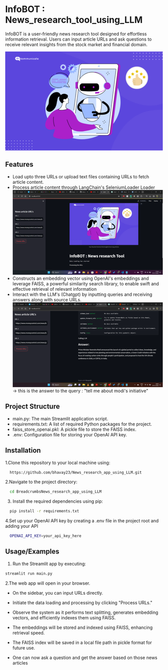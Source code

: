 # InfoBOT : News_research_tool_using_LLM

 InfoBOT is a user-friendly news research tool designed for effortless information retrieval. Users can input article URLs and ask questions to receive relevant insights from the stock market and financial domain.

 ![](download.png)
 
## Features

- Load upto three URLs or upload text files containing URLs to fetch article content.
- Process article content through LangChain's SeleniumLoader Loader
   ![](infobot1.png)
- Constructs an embedding vector using OpenAI's embeddings and leverage FAISS, a powerful similarity search library, to enable swift and effective retrieval of relevant information
- Interact with the LLM's (Chatgpt) by inputting queries and receiving answers along with source URLs.
  ![](infobot2.png)-> this is the answer to the query : "tell me about modi's initiative"

## Project Structure

- main.py: The main Streamlit application script.
- requirements.txt: A list of required Python packages for the project.
- faiss_store_openai.pkl: A pickle file to store the FAISS index.
- .env: Configuration file for storing your OpenAI API key.


## Installation

1.Clone this repository to your local machine using:

```bash
  https://github.com/bhavay23/News_research_app_using_LLM.git
```
2.Navigate to the project directory:

```bash
  cd BreadcrumbsNews_research_app_using_LLM
```
3. Install the required dependencies using pip:

```bash
  pip install -r requirements.txt
```
4.Set up your OpenAI API key by creating a .env file in the project root and adding your API

```bash
  OPENAI_API_KEY=your_api_key_here
```
## Usage/Examples

1. Run the Streamlit app by executing:
```bash
streamlit run main.py
```
2.The web app will open in your browser.

- On the sidebar, you can input URLs directly.

- Initiate the data loading and processing by clicking "Process URLs."

- Observe the system as it performs text splitting, generates embedding vectors, and efficiently indexes them using FAISS.

- The embeddings will be stored and indexed using FAISS, enhancing retrieval speed.

- The FAISS index will be saved in a local file path in pickle format for future use.
- One can now ask a question and get the answer based on those news articles
